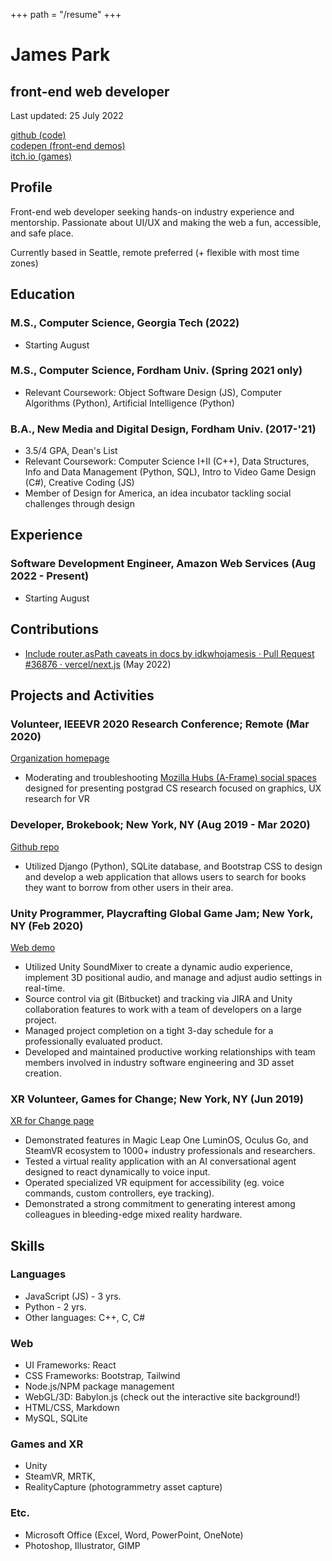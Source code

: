 +++
path = "/resume"
+++

# James Park
## front-end web developer

Last updated: 25 July 2022

[github (code)](https://github.com/idkwhojamesis)  
[codepen (front-end demos)](https://codepen.io/idkwhojamesis)  
[itch.io (games)](https://idkwhojamesis.itch.io/)

## Profile
Front-end web developer seeking hands-on industry experience and mentorship. Passionate about UI/UX and making the web a fun, accessible, and safe place. 

Currently based in Seattle, remote preferred (+ flexible with most time zones)

## Education

### M.S., Computer Science, Georgia Tech (2022)
- Starting August

### M.S., Computer Science, Fordham Univ. (Spring 2021 only)
- Relevant Coursework: Object Software Design (JS), Computer Algorithms (Python), Artificial Intelligence (Python)

### B.A., New Media and Digital Design, Fordham Univ. (2017-'21)
- 3.5/4 GPA, Dean's List
- Relevant Coursework: Computer Science I+II (C++), Data Structures, Info and Data Management (Python, SQL), Intro to Video Game Design (C#), Creative Coding (JS)
- Member of Design for America, an idea incubator tackling social challenges through design

## Experience

### Software Development Engineer, Amazon Web Services (Aug 2022 - Present)
- Starting August

## Contributions
- [Include router.asPath caveats in docs by idkwhojamesis · Pull Request #36876 · vercel/next.js](https://github.com/vercel/next.js/pull/36876) (May 2022)

## Projects and Activities

### Volunteer, IEEEVR 2020 Research Conference; Remote (Mar 2020)
[Organization homepage](http://www.ieeevr.org/2020/)  
- Moderating and troubleshooting [Mozilla Hubs (A-Frame) social spaces](https://hubs.mozilla.com/) designed for presenting postgrad CS research focused on graphics, UX research for VR

### Developer, Brokebook; New York, NY (Aug 2019 - Mar 2020)
[Github repo](https://github.com/idkwhojamesis/brokebook_web)  
- Utilized Django (Python), SQLite database, and Bootstrap CSS to design and develop a web application that allows users to search for books they want to borrow from other users in their area.

### Unity Programmer, Playcrafting Global Game Jam; New York, NY (Feb 2020)
[Web demo](https://idkwhojamesis.itch.io/fix-the-penguin-gamejam)
- Utilized Unity SoundMixer to create a dynamic audio experience, implement 3D positional audio, and manage and adjust audio settings in real-time.
- Source control via git (Bitbucket) and tracking via JIRA and Unity collaboration features to work with a team of developers on a large project.
- Managed project completion on a tight 3-day schedule for a professionally evaluated product.
- Developed and maintained productive working relationships with team members involved in industry software engineering and 3D asset creation.

### XR Volunteer, Games for Change; New York, NY (Jun 2019)
[XR for Change page](http://www.gamesforchange.org/xr4c/)
- Demonstrated features in Magic Leap One LuminOS, Oculus Go, and SteamVR ecosystem to 1000+ industry professionals and researchers.
- Tested a virtual reality application with an AI conversational agent designed to react dynamically to voice input.
- Operated specialized VR equipment for accessibility (eg. voice commands, custom controllers, eye tracking).
- Demonstrated a strong commitment to generating interest among colleagues in bleeding-edge mixed reality hardware.

## Skills

### Languages
- JavaScript (JS) - 3 yrs.
- Python - 2 yrs.
- Other languages: C++, C, C#

### Web
- UI Frameworks: React
- CSS Frameworks: Bootstrap, Tailwind
- Node.js/NPM package management
- WebGL/3D: Babylon.js (check out the interactive site background!)
- HTML/CSS, Markdown
- MySQL, SQLite

### Games and XR
- Unity
- SteamVR, MRTK, 
- RealityCapture (photogrammetry asset capture)

### Etc.
- Microsoft Office (Excel, Word, PowerPoint, OneNote)
- Photoshop, Illustrator, GIMP
